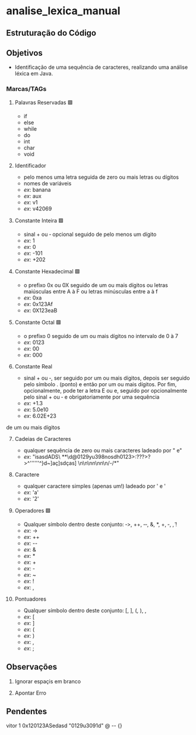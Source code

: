 # analise_lexica_manual

## Estruturação do Código

## Objetivos
- Identificação de uma sequência de caracteres, realizando uma análise léxica em Java.

### Marcas/TAGs
1. Palavras Reservadas 🟩
    - if
    - else
    - while
    - do
    - int
    - char
    - void

2. Identificador 
    - pelo menos uma letra seguida de zero ou mais letras ou dígitos
    - nomes de variáveis
    - _ex_: banana
    - _ex_: aux
    - _ex_: v1
    - _ex_: v42069

3. Constante Inteira 🟩
    - sinal + ou ‐ opcional seguido de pelo menos um dígito
    - _ex_: 1
    - _ex_: 0
    - _ex_: -101
    - _ex_: +202

4. Constante Hexadecimal 🟩
    - o prefixo 0x ou 0X seguido de um ou mais dígitos ou letras maiúsculas entre A à F ou letras minúsculas entre a à f
    - _ex_: 0xa
    - _ex_: 0x123Af
    - _ex_: 0X123eaB
    
5. Constante Octal 🟩
    - o prefixo 0 seguido de um ou mais dígitos no intervalo de 0 à 7
    - _ex_: 0123
    - _ex_: 00
    - _ex_: 000

6. Constante Real
    - sinal + ou ‐, ser seguido por um ou mais dígitos, depois ser seguido pelo símbolo . (ponto) e então por um ou mais dígitos. Por fim, opcionalmente, pode ter a letra E ou e, seguido por opcionalmente pelo sinal + ou ‐ e obrigatoriamente por uma sequência
    - _ex_: +1.3
    - _ex_: 5.0e10
    - _ex_: 6.02E+23

de um ou mais dígitos

7. Cadeias de Caracteres
    - qualquer sequência de zero ou mais caracteres ladeado por " e"
    - _ex_: "isasdADS\ \*\*\\d@0129yu398nosdh0123>:???>?>^''''''^}d~]aç]sdças\]      \\n\n\nn\nn\n/-/*"
    
8. Caractere
    - qualquer caractere simples (apenas um!) ladeado por ' e '
    - _ex_: 'a'
    - _ex_: '2'

9. Operadores 🟩
    - Qualquer símbolo dentro deste conjunto: ‐>, ++, ‐‐, &, *, +, ‐, ,̃ !
    - _ex_: ->
    - _ex_: ++
    - _ex_: --
    - _ex_: &
    - _ex_: *
    - _ex_: +
    - _ex_: -
    - _ex_: ~
    - _ex_: !
    - _ex_: ,

10. Pontuadores 
    - Qualquer símbolo dentro deste conjunto: [, ], (, ), ,
    - _ex_: [
    - _ex_: ]
    - _ex_: (
    - _ex_: )
    - _ex_: ,
    - _ex_: ; 

## Observações
1. Ignorar espaçis em branco

2. Apontar Erro

## Pendentes




vitor 1 0x120123ASedasd "0129u3091d" @ -- {}
